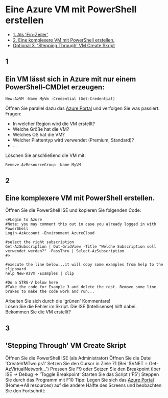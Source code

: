 # Eine Azure VM mit PowerShell erstellen

* [1. Als 'Ein-Zeiler'](#1)
* [2. Eine komplexere VM mit PowerShell erstellen.](#2)
* [Optional 3. 'Stepping Through' VM Create Skript](#3)

## 1
## Ein VM lässt sich in Azure mit nur einem PowerShell-CMDlet erzeugen:
```
New-AzVM -Name MyVm -Credential (Get-Credential)
```

Öffnen Sie parallel dazu das [Azure Portal](https://portal.azure.com) und verfolgen Sie was passiert.  
Fragen:
* In welcher Region wird die VM erstellt?
* Welche Größe hat die VM?
* Welches OS hat die VM?
* Welcher Plattentyp wird verwendet (Premium, Standard)?
* ...

Löschen Sie anschließend die VM mit:
```
Remove-AzResourceGroup -Name MyVM
```

## 2
## Eine komplexere VM mit PowerShell erstellen.
Öffnen Sie die PowerShell ISE und kopieren Sie folgenden Code:
```
<#Login to Azure
#Note: you may comment this out in case you already logged in with PowerShell
Login-AzAccount -Environment AzureCloud

#select the right subscription
Get-AzSubscription | Out-GridView -Title "Welche Subscription soll verwendet werden?" -PassThru | Select-AzSubscription
#>

#execute the line below...it will copy some examples from help to the clipboard
help New-AzVm -Examples | clip

#Do a STRG-V below here
#Take the code for Example 3 and delete the rest. Remove some line brakes to make the code work and run...
```
Arbeiten Sie sich durch die 'grünen' Kommentare!  
Lösen Sie die Fehler im Skript. Die ISE (Intellisense) hilft dabei.  
Bekommen Sie die VM erstellt?

## 3
## 'Stepping Through' VM Create Skript

Öffnen Sie die PowerShell ISE (als Administrator)
Öffnen Sie die Datei 'CreateVMTwo.ps1'
Setzen Sie den Cursor in Ziele 71 (Bei '$VNET = Get-AzVirtualNetwork...') 
Pressen Sie F9 oder Setzen Sie den Breakpoint über ISE -> Debug -> 'Toggle Breakpoint'
Starten Sie das Script ('F5')
Steppen Sie durch das Programm mit F10
Tipp: Legen Sie sich das [Azure Portal](https://portal.azure.com) (Home->All resources) auf die andere Hälfte des Screens und beobachten Sie den Fortschritt:
